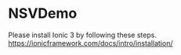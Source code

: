 # NSVDemo

Please install Ionic 3 by following these steps. https://ionicframework.com/docs/intro/installation/

